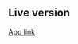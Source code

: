 ## Live version

[App link](https://idyllic-pegasus-6b8a31.netlify.app/?fbclid=IwAR1DgqJkrFovfjr--v7zIwVcDUpsRH3Q1eUeyxkJuT265GuRcIbxldhcT4w)
